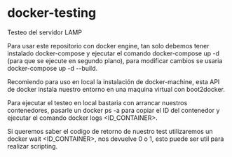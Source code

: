 # docker-testing

Testeo del servidor LAMP

Para usar este repositorio con docker engine, tan solo debemos tener instalado docker-compose y ejecutar el comando
docker-compose up -d (para que se ejecute en segundo plano), para modificar cambios se usaria docker-compose up -d --build.

Recomiendo para uso en local la instalación de docker-machine, esta API de docker instala nuestro entorno en una maquina
virtual con boot2docker. 

Para ejecutar el testeo en local bastaria con arrancar nuestros contenedores, pasarle un docker ps -a para copiar el ID del contenedor
y ejecutar el comando docker logs <ID_CONTAINER>.

Si queremos saber el codigo de retorno de nuestro test utilizaremos un docker wait <ID_CONTAINER>, nos devuelve 0 o 1, esto
puede ser util para realizar scripting.
